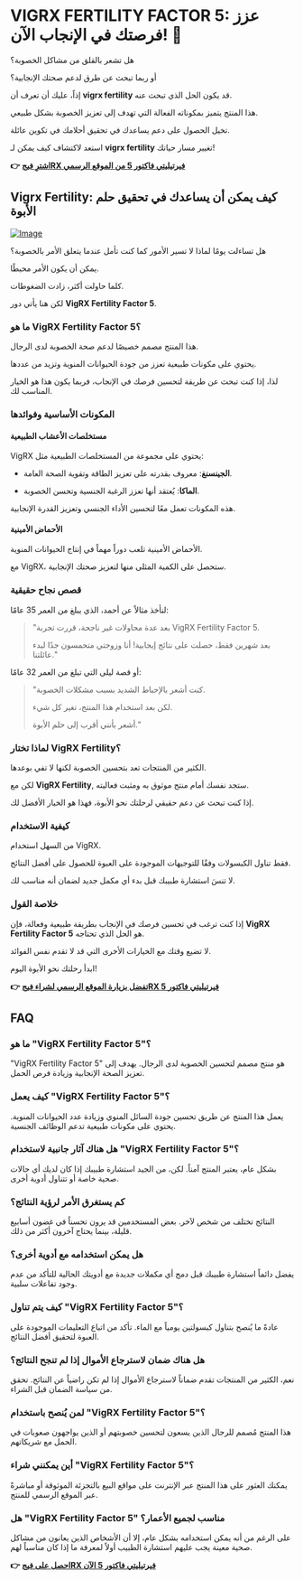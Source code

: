 # VIGRX FERTILITY FACTOR 5: عزز فرصتك في الإنجاب الآن! 🌟

هل تشعر بالقلق من مشاكل الخصوبة؟  

أو ربما تبحث عن طرق لدعم صحتك الإنجابية؟  

إذاً، عليك أن تعرف أن **vigrx fertility** قد يكون الحل الذي تبحث عنه.  

هذا المنتج يتميز بمكوناته الفعالة التي تهدف إلى تعزيز الخصوبة بشكل طبيعي.  

تخيل الحصول على دعم يساعدك في تحقيق أحلامك في تكوين عائلة.  

استعد لاكتشاف كيف يمكن لـ **vigrx fertility** تغيير مسار حياتك!



**👉 [اشترِ فيجRX فيرتيليتي فاكتور 5 من الموقع الرسمي](https://gchaffi.com/FwqiDfvK)**

## Vigrx Fertility: كيف يمكن أن يساعدك في تحقيق حلم الأبوة

[![Image](https://www2.sellhealth.com/139/fertility-factor-5-16-1.jpg)](https://gchaffi.com/FwqiDfvK)

هل تساءلت يومًا لماذا لا تسير الأمور كما كنت تأمل عندما يتعلق الأمر بالخصوبة؟

يمكن أن يكون الأمر محبطًا.

كلما حاولت أكثر، زادت الضغوطات.

لكن هنا يأتي دور **VigRX Fertility Factor 5**.

### ما هو VigRX Fertility Factor 5؟

هذا المنتج مصمم خصيصًا لدعم صحة الخصوبة لدى الرجال. 

يحتوي على مكونات طبيعية تعزز من جودة الحيوانات المنوية وتزيد من عددها.

لذا، إذا كنت تبحث عن طريقة لتحسين فرصك في الإنجاب، فربما يكون هذا هو الخيار المناسب لك.

### المكونات الأساسية وفوائدها

#### **مستخلصات الأعشاب الطبيعية**

VigRX يحتوي على مجموعة من المستخلصات الطبيعية مثل:

- **الجينسنغ**: معروف بقدرته على تعزيز الطاقة وتقوية الصحة العامة.
  
- **الماكا**: يُعتقد أنها تعزز الرغبة الجنسية وتحسن الخصوبة.
  
هذه المكونات تعمل معًا لتحسين الأداء الجنسي وتعزيز القدرة الإنجابية. 

#### **الأحماض الأمينية**

الأحماض الأمينية تلعب دوراً مهماً في إنتاج الحيوانات المنوية. 

مع VigRX، ستحصل على الكمية المثلى منها لتعزيز صحتك الإنجابية.

### قصص نجاح حقيقية

لنأخذ مثالاً عن أحمد، الذي يبلغ من العمر 35 عامًا:

> "بعد عدة محاولات غير ناجحة، قررت تجربة VigRX Fertility Factor 5. 
>
> بعد شهرين فقط، حصلت على نتائج إيجابية! أنا وزوجتي متحمسون جدًا لبدء عائلتنا."

أو قصة ليلى التي تبلغ من العمر 32 عامًا:

> "كنت أشعر بالإحباط الشديد بسبب مشكلات الخصوبة. 
>
> لكن بعد استخدام هذا المنتج، تغير كل شيء. 
>
> أشعر بأنني أقرب إلى حلم الأبوة."

### لماذا تختار VigRX Fertility؟

الكثير من المنتجات تعد بتحسين الخصوبة لكنها لا تفي بوعدها.

لكن مع **VigRX Fertility**, ستجد نفسك أمام منتج موثوق به ومثبت فعاليته.

إذا كنت تبحث عن دعم حقيقي لرحلتك نحو الأبوة، فهذا هو الخيار الأفضل لك.

### كيفية الاستخدام

من السهل استخدام VigRX. 

فقط تناول الكبسولات وفقًا للتوجيهات الموجودة على العبوة للحصول على أفضل النتائج. 

لا تنسَ استشارة طبيبك قبل بدء أي مكمل جديد لضمان أنه مناسب لك.

### خلاصة القول

إذا كنت ترغب في تحسين فرصك في الإنجاب بطريقة طبيعية وفعالة، فإن **VigRX Fertility Factor 5** هو الحل الذي تحتاجه. 

لا تضيع وقتك مع الخيارات الأخرى التي قد لا تقدم نفس الفوائد. 

ابدأ رحلتك نحو الأبوة اليوم!



**👉 [تفضل بزيارة الموقع الرسمي لشراء فيجRX فيرتيليتي فاكتور 5](https://gchaffi.com/FwqiDfvK)**

## FAQ

### ما هو "VigRX Fertility Factor 5"؟

"VigRX Fertility Factor 5" هو منتج مصمم لتحسين الخصوبة لدى الرجال. يهدف إلى تعزيز الصحة الإنجابية وزيادة فرص الحمل.

### كيف يعمل "VigRX Fertility Factor 5"؟

يعمل هذا المنتج عن طريق تحسين جودة السائل المنوي وزيادة عدد الحيوانات المنوية. يحتوي على مكونات طبيعية تدعم الوظائف الجنسية.

### هل هناك آثار جانبية لاستخدام "VigRX Fertility Factor 5"؟

بشكل عام، يعتبر المنتج آمناً. لكن، من الجيد استشارة طبيبك إذا كان لديك أي حالات صحية خاصة أو تتناول أدوية أخرى.

### كم يستغرق الأمر لرؤية النتائج؟

النتائج تختلف من شخص لآخر. بعض المستخدمين قد يرون تحسناً في غضون أسابيع قليلة، بينما يحتاج آخرون أكثر من ذلك.

### هل يمكن استخدامه مع أدوية أخرى؟

يفضل دائماً استشارة طبيبك قبل دمج أي مكملات جديدة مع أدويتك الحالية للتأكد من عدم وجود تفاعلات سلبية.

### كيف يتم تناول "VigRX Fertility Factor 5"؟

عادةً ما يُنصح بتناول كبسولتين يومياً مع الماء. تأكد من اتباع التعليمات الموجودة على العبوة لتحقيق أفضل النتائج.

### هل هناك ضمان لاسترجاع الأموال إذا لم تنجح النتائج؟

نعم، الكثير من المنتجات تقدم ضماناً لاسترجاع الأموال إذا لم تكن راضياً عن النتائج. تحقق من سياسة الضمان قبل الشراء.

### لمن يُنصح باستخدام "VigRX Fertility Factor 5"؟

هذا المنتج مُصمم للرجال الذين يسعون لتحسين خصوبتهم أو الذين يواجهون صعوبات في الحمل مع شريكاتهم.

### أين يمكنني شراء "VigRX Fertility Factor 5"؟

يمكنك العثور على هذا المنتج عبر الإنترنت على مواقع البيع بالتجزئة الموثوقة أو مباشرةً عبر الموقع الرسمي للمنتج.

### هل "VigRX Fertility Factor 5" مناسب لجميع الأعمار؟

على الرغم من أنه يمكن استخدامه بشكل عام، إلا أن الأشخاص الذين يعانون من مشاكل صحية معينة يجب عليهم استشارة الطبيب أولاً لمعرفة ما إذا كان مناسباً لهم.



**👉 [احصل على فيجRX فيرتيليتي فاكتور 5 الآن](https://gchaffi.com/FwqiDfvK)**